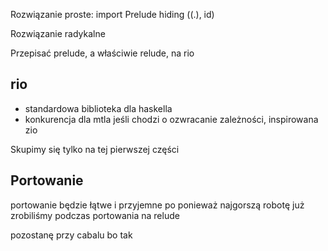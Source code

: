 

Rozwiązanie proste:
import Prelude hiding ((.), id)

Rozwiązanie radykalne

Przepisać prelude, a właściwie relude, na rio

## rio

* standardowa biblioteka dla haskella
* konkurencja dla mtla jeśli chodzi o ozwracanie zależności, inspirowana zio

Skupimy się tylko na tej pierwszej części

## Portowanie

portowanie będzie łątwe i przyjemne po ponieważ najgorszą robotę już zrobiliśmy podczas portowania na relude

pozostanę przy cabalu bo tak


